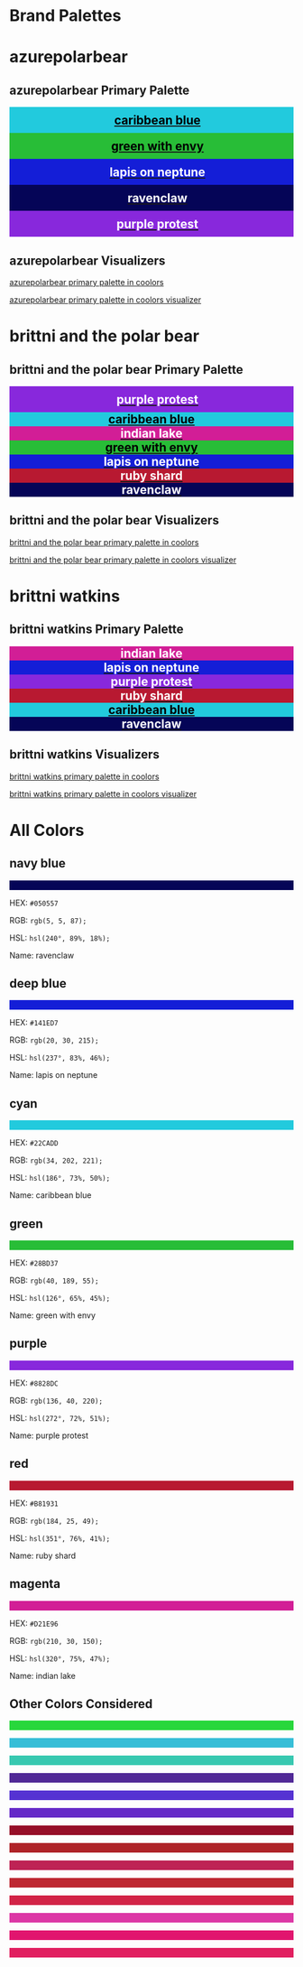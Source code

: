 <style>
div.color-block {
  text-align: center;
}

h2.color-block {
  width: 100%;
  margin: 0;
  padding: 0.5em;
}

h2.black-pass {
  color: black;
}

h2.white-pass {
  color: white;
}
</style>

# Brand Palettes

# azurepolarbear

## azurepolarbear Primary Palette

<div class="color-block" style="background: #22CADD;"><a href="#cyan"><h2 class="color-block black-pass">caribbean blue</h2></a></div>

<div class="color-block" style="background: #28BD37;"><a href="#green"><h2 class="color-block black-pass">green with envy</h2></a></div>

<div class="color-block" style="background: #141ED7;"><a href="#deep-blue"><h2 class="color-block white-pass">lapis on neptune</h2></a></div>

<div class="color-block" style="background: #050557;"><a href="#navy-blue"><h2 class="color-block white-pass">ravenclaw</h2></a></div>

<div class="color-block" style="background: #8828DC;"><a href="#purple"><h2 class="color-block white-pass">purple protest</h2></a></div>

<p></p>

## azurepolarbear Visualizers

[azurepolarbear primary palette in coolors](https://coolors.co/22cadd-28bd37-141ed7-050557-8828dc)

[azurepolarbear primary palette in coolors visualizer](https://coolors.co/visualizer/22cadd-28bd37-141ed7-050557-8828dc)

<!-- Coolors Palette Widget -->
<script src="https://coolors.co/palette-widget/widget.js"></script>
<script data-id="07766950060468314">new CoolorsPaletteWidget("07766950060468314", ["22cadd","28bd37","141ed7","050557","8828dc"]);</script>

# brittni and the polar bear

## brittni and the polar bear Primary Palette

<div class="color-block" style="background: #8828DC;"><a href="#purple"><h2 class="color-block white-pass">purple protest</h2></a></div>

<div style="background: #22CADD; text-align: center"><a href="#cyan"><h2 style="width: 100%; margin: 0; color: black">caribbean blue</h2></a></div>

<div style="background: #D21E96; text-align: center"><a href="#magenta"><h2 style="width: 100%; margin: 0; color: white">indian lake</h2></a></div>

<div style="background: #28BD37; text-align: center"><a href="#green"><h2 style="width: 100%; margin: 0; color: black">green with envy</h2></a></div>

<div style="background: #141ED7; text-align: center"><a href="#deep-blue"><h2 style="width: 100%; margin: 0; color: white">lapis on neptune</h2></a></div>

<div style="background: #B81931; text-align: center"><a href="#red"><h2 style="width: 100%; margin: 0; color: white">ruby shard</h2></a></div>

<div style="background: #050557; text-align: center"><a href="#navy-blue"><h2 style="width: 100%; margin: 0; color: white">ravenclaw</h2></a></div>

<p></p>

## brittni and the polar bear Visualizers

[brittni and the polar bear primary palette in coolors](https://coolors.co/8828dc-22cadd-d21e96-28bd37-141ed7-b81931-050557)

[brittni and the polar bear primary palette in coolors visualizer](https://coolors.co/visualizer/8828dc-22cadd-d21e96-28bd37-141ed7-b81931-050557)

# brittni watkins

## brittni watkins Primary Palette

<div style="background: #D21E96; text-align: center"><a href="#magenta"><h2 style="width: 100%; margin: 0; color: white">indian lake</h2></a></div>

<div style="background: #141ED7; text-align: center"><a href="#deep-blue"><h2 style="width: 100%; margin: 0; color: white">lapis on neptune</h2></a></div>

<div style="background: #8828DC; text-align: center"><a href="#purple"><h2 style="width: 100%; margin: 0; color: white">purple protest</h2></a></div>

<div style="background: #B81931; text-align: center"><a href="#red"><h2 style="width: 100%; margin: 0; color: white">ruby shard</h2></a></div>

<div style="background: #22CADD; text-align: center"><a href="#cyan"><h2 style="width: 100%; margin: 0; color: black">caribbean blue</h2></a></div>

<div style="background: #050557; text-align: center"><a href="#navy-blue"><h2 style="width: 100%; margin: 0; color: white">ravenclaw</h2></a></div>

<p></p>

## brittni watkins Visualizers

[brittni watkins primary palette in coolors](https://coolors.co/d21e96-141ed7-8828dc-b81931-22cadd-050557)

[brittni watkins primary palette in coolors visualizer](https://coolors.co/visualizer/d21e96-141ed7-8828dc-b81931-22cadd-050557)

# All Colors

## navy blue

<div style="background: #050557;"><p><br/></p></div>

HEX: `#050557`

RGB: `rgb(5, 5, 87);`

HSL: `hsl(240°, 89%, 18%);`

Name: ravenclaw

## deep blue

<div style="background: #141ED7;"><p><br/></p></div>

HEX: `#141ED7`

RGB: `rgb(20, 30, 215);`

HSL: `hsl(237°, 83%, 46%);`

Name: lapis on neptune

## cyan

<div style="background: #22CADD;"><p><br/></p></div>

HEX: `#22CADD`

RGB: `rgb(34, 202, 221);`

HSL: `hsl(186°, 73%, 50%);`

Name: caribbean blue

## green

<div style="background: #28BD37;"><p><br/></p></div>

HEX: `#28BD37`

RGB: `rgb(40, 189, 55);`

HSL: `hsl(126°, 65%, 45%);`

Name: green with envy

## purple

<div style="background: #8828DC;"><p><br/></p></div>

HEX: `#8828DC`

RGB: `rgb(136, 40, 220);`

HSL: `hsl(272°, 72%, 51%);`

Name: purple protest

## red

<div style="background: #B81931;"><p><br/></p></div>

HEX: `#B81931`

RGB: `rgb(184, 25, 49);`

HSL: `hsl(351°, 76%, 41%);`

Name: ruby shard

## magenta

<div style="background: #D21E96;"><p><br/></p></div>

HEX: `#D21E96`

RGB: `rgb(210, 30, 150);`

HSL: `hsl(320°, 75%, 47%);`

Name: indian lake

## Other Colors Considered

<div style="background: #28D73C;"><p><br/></p></div>

<div style="background: #37BED7;"><p><br/></p></div>

<div style="background: #37C8B0;"><p><br/></p></div>

<div style="background: #502896;"><p><br/></p></div>

<div style="background: #5532D2;"><p><br/></p></div>

<div style="background: #6428C8;"><p><br/></p></div>

<div style="background: #960F28;"><p><br/></p></div>

<div style="background: #AF2328;"><p><br/></p></div>

<div style="background: #BE2355;"><p><br/></p></div>

<div style="background: #BE2832;"><p><br/></p></div>

<div style="background: #D22346;"><p><br/></p></div>

<div style="background: #DC37A5;"><p><br/></p></div>

<div style="background: #E1146E;"><p><br/></p></div>

<div style="background: #E11E5F;"><p><br/></p></div>

